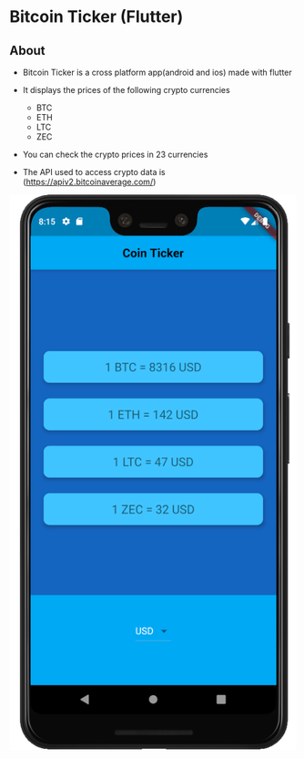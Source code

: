 # Bitcoin Ticker (Flutter)

## About
 * Bitcoin Ticker is a cross platform app(android and ios) made with flutter 

 * It displays the  prices of the following crypto currencies 
    - BTC
    - ETH
    - LTC
    - ZEC

* You can check the crypto prices in 23 currencies

* The API used to access crypto data is (https://apiv2.bitcoinaverage.com/)

![](Screenshot.png)
